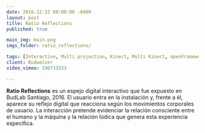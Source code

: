```yaml
---
date: 2016-12-22 00:00:00 -0400
layout: post
title: Ratio Reflections
published: true

main_img: main.png
imgs_folder: ratio_reflections/

tags: [Interactive, Multi projection, Kinect, Multi Kinect, openFrameworks, GLSL, shaders, BudLab, Budweiser]
client: Budweiser
video_vimeo: 196733333

---
```


**Ratio Reflections** es un espejo digital interactivo que fue expuesto en BudLab Santiago, 2016. El usuario entra en la instalación y, frente a él, aparece su reflejo digital que reacciona según los movimientos corporales de usuario. La interacción pretende evidenciar la relación consciente entre el humano y la máquina y la relación lúdica que genera esta experiencia específica.
